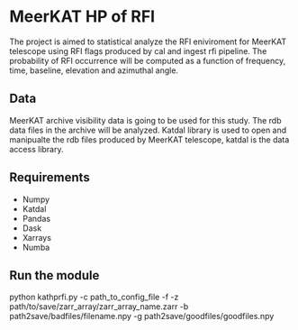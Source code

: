 # MeerKAT HP of RFI

The project is aimed to statistical analyze the RFI eniviroment for MeerKAT telescope using RFI flags produced by cal and 
ingest rfi  pipeline. The probability of RFI occurrence will be computed as a function of frequency, time, baseline, elevation and azimuthal angle.

## Data

MeerKAT archive visibility data is going to be used for this study. The rdb data files in the archive will be analyzed.
Katdal library is used to open and manipualte the rdb files produced by MeerKAT telescope, katdal is the data access library.

## Requirements

- Numpy
- Katdal
- Pandas
- Dask
- Xarrays
- Numba

## Run the module

python kathprfi.py -c path_to_config_file -f -z path/to/save/zarr_array/zarr_array_name.zarr -b path2save/badfiles/filename.npy -g path2save/goodfiles/goodfiles.npy
